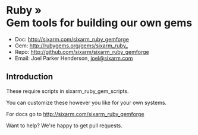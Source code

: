 # Ruby » <br> Gem tools for building our own gems

* Doc: <http://sixarm.com/sixarm_ruby_gemforge>
* Gem: <http://rubygems.org/gems/sixarm_ruby_>
* Repo: <http://github.com/sixarm/sixarm_ruby_gemforge>
* Email: Joel Parker Henderson, <joel@sixarm.com>


## Introduction

These require scripts in sixarm_ruby_gem_scripts.

You can customize these however you like for your own systems.

For docs go to <http://sixarm.com/sixarm_ruby_gemforge>

Want to help? We're happy to get pull requests.
